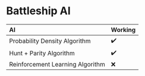 # Battleship AI

AI | Working |
:------------ | :-------------|
Probability Density Algorithm | :heavy_check_mark: |
Hunt + Parity Algorithm | :heavy_check_mark: |
Reinforcement Learning Algorithm | :x: |

